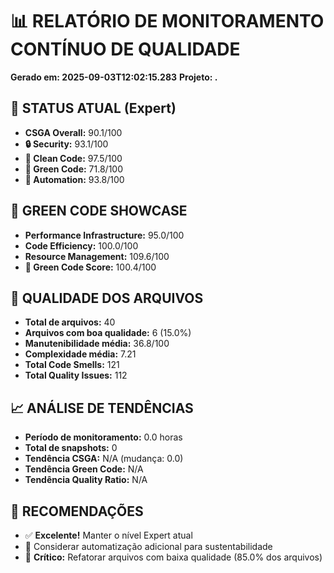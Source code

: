 # 📊 RELATÓRIO DE MONITORAMENTO CONTÍNUO DE QUALIDADE
**Gerado em: 2025-09-03T12:02:15.283**
**Projeto: .**

## 🎯 STATUS ATUAL (Expert)
- **CSGA Overall:** 90.1/100
- **🔒 Security:** 93.1/100
- **🧹 Clean Code:** 97.5/100
- **🌱 Green Code:** 71.8/100
- **🤖 Automation:** 93.8/100

## 🌱 GREEN CODE SHOWCASE
- **Performance Infrastructure:** 95.0/100
- **Code Efficiency:** 100.0/100
- **Resource Management:** 109.6/100
- **🎯 Green Code Score:** 100.4/100

## 📁 QUALIDADE DOS ARQUIVOS
- **Total de arquivos:** 40
- **Arquivos com boa qualidade:** 6 (15.0%)
- **Manutenibilidade média:** 36.8/100
- **Complexidade média:** 7.21
- **Total Code Smells:** 121
- **Total Quality Issues:** 112

## 📈 ANÁLISE DE TENDÊNCIAS
- **Período de monitoramento:** 0.0 horas
- **Total de snapshots:** 0
- **Tendência CSGA:** N/A (mudança: 0.0)
- **Tendência Green Code:** N/A
- **Tendência Quality Ratio:** N/A

## 🎯 RECOMENDAÇÕES
- ✅ **Excelente!** Manter o nível Expert atual
- 🔄 Considerar automatização adicional para sustentabilidade
- 📁 **Crítico:** Refatorar arquivos com baixa qualidade (85.0% dos arquivos)
